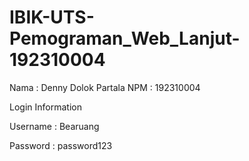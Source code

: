 # IBIK-UTS-Pemograman_Web_Lanjut-192310004

Nama : Denny Dolok Partala
NPM : 192310004


Login Information

Username : Bearuang

Password : password123
